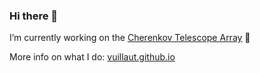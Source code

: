### Hi there 👋


I’m currently working on the [Cherenkov Telescope Array](https://www.cta-observatory.org/) 🔭 

More info on what I do: [vuillaut.github.io](https://vuillaut.github.io/)


<!--
**vuillaut/vuillaut** is a ✨ _special_ ✨ repository because its `README.md` (this file) appears on your GitHub profile.

Here are some ideas to get you started:

- 
- 🌱 I’m currently learning ...
- 👯 I’m looking to collaborate on ...
- 🤔 I’m looking for help with ...
- 💬 Ask me about ...
- 📫 How to reach me: vuillaut.github.io
- 😄 Pronouns: ...
- ⚡ Fun fact: ...

![Github stats](https://github-readme-stats.vercel.app/api?username=vuillaut&show_icons=true&theme=tokyonight)
-->




